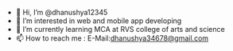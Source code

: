 - 👋 Hi, I’m @dhanushya12345
- 👀 I’m interested in web and mobile app developing
- 🌱 I’m currently learning MCA at RVS college of arts and science
- 📫 How to reach me :
        E-Mail:dhanushya34678@gmail.com


